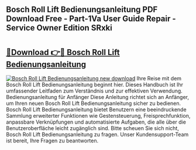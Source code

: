 ## Bosch Roll Lift Bedienungsanleitung PDF Download Free - Part-1Va User Guide Repair - Service Owner Edition SRxki

# <h2><a href="http://df54pg.blite.top/?on=Bosch+Roll+Lift+Bedienungsanleitung">🔗Download 👉🔴 Bosch Roll Lift Bedienungsanleitung</a></h2>

[![Bosch Roll Lift Bedienungsanleitung new download](https://i.imgur.com/lujVjoI.png)](http://df54pg.blite.top/?on=Bosch+Roll+Lift+Bedienungsanleitung)
Ihre Reise mit dem Bosch Roll Lift Bedienungsanleitung beginnt hier. Dieses Handbuch ist Ihr umfassender Leitfaden zum Verständnis und zur effektiven Verwendung. Bedienungsanleitung für Anfänger Diese Anleitung richtet sich an Anfänger, um Ihren neuen Bosch Roll Lift Bedienungsanleitung sicher zu bedienen. Bosch Roll Lift Bedienungsanleitung bietet Benutzern eine beeindruckende Sammlung erweiterter Funktionen wie Gestensteuerung, Freisprechfunktion, anpassbare Verknüpfungen und automatisierte Aufgaben, die alle über die Benutzeroberfläche leicht zugänglich sind. Bitte scheuen Sie sich nicht, Bosch Roll Lift Bedienungsanleitung zu fragen. Unser Kundensupport-Team ist bereit, Ihre Fragen zu beantworten.
